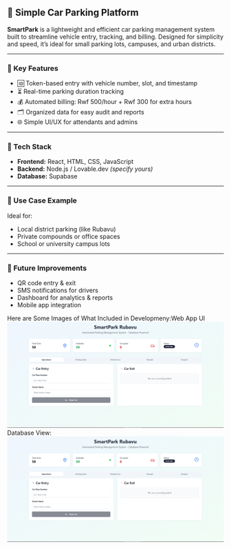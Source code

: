 ## 🚗 Simple Car Parking Platform

**SmartPark** is a lightweight and efficient car parking management system built to streamline vehicle entry, tracking, and billing. Designed for simplicity and speed, it’s ideal for small parking lots, campuses, and urban districts.

---

### 📌 Key Features

* 🆔 Token-based entry with vehicle number, slot, and timestamp
* ⏳ Real-time parking duration tracking
* 💰 Automated billing: Rwf 500/hour + Rwf 300 for extra hours
* 🗂️ Organized data for easy audit and reports
* 🌐 Simple UI/UX for attendants and admins

---

### 🧠 Tech Stack

* **Frontend:** React, HTML, CSS, JavaScript
* **Backend:** Node.js / Lovable.dev *(specify yours)*
* **Database:** Supabase

---

### 📍 Use Case Example

Ideal for:

* Local district parking (like Rubavu)
* Private compounds or office spaces
* School or university campus lots

---

### 🚀 Future Improvements

* QR code entry & exit
* SMS notifications for drivers
* Dashboard for analytics & reports
* Mobile app integration

Here are Some Images of What Included in Developmeny:Web App UI ![MyImage](UI.png)
Database View: ![MyImage](UI.png)
